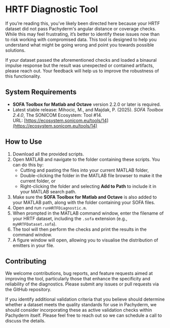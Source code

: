 # HRTF Diagnostic Tool

If you’re reading this, you’ve likely been directed here because your HRTF dataset did not pass Pachyderm's angular distance or coverage checks. While this may feel frustrating, it’s better to identify these issues now than to risk working with compromised data. This tool is designed to help you understand what might be going wrong and point you towards possible solutions.

If your dataset passed the aforementioned checks and loaded a binaural impulse response but the result was unexpected or contained artifacts, please reach out. Your feedback will help us to improve the robustness of this functionality.

## System Requirements

- **SOFA Toolbox for Matlab and Octave** version 2.2.0 or later is required.  
- Latest stable release: Mihocic, M., and Majdak, P. (2025). *SOFA Toolbox 2.4.0*, The SONICOM Ecosystem: Tool #14.  
  URL: [https://ecosystem.sonicom.eu/tools/14](https://ecosystem.sonicom.eu/tools/14)

## How to Use

1. Download all the provided scripts.  
2. Open MATLAB and navigate to the folder containing these scripts. You can do this by:  
   - Cutting and pasting the files into your current MATLAB folder,  
   - Double-clicking the folder in the MATLAB file browser to make it the current folder, or  
   - Right-clicking the folder and selecting **Add to Path** to include it in your MATLAB search path.  
3. Make sure the **SOFA Toolbox for Matlab and Octave** is also added to your MATLAB path, along with the folder containing your SOFA files.  
4. Open and run `runHRTFDiagnostic.m`.  
5. When prompted in the MATLAB command window, enter the filename of your HRTF dataset, including the `.sofa` extension (e.g., `myHRTFDataset.sofa`).  
6. The tool will then perform the checks and print the results in the command window.  
7. A figure window will open, allowing you to visualise the distribution of emitters in your file.

## Contributing

We welcome contributions, bug reports, and feature requests aimed at improving the tool, particularly those that enhance the specificity and reliability of the diagnostics. Please submit any issues or pull requests via the GitHub repository.

If you identify additional validation criteria that you believe should determine whether a dataset meets the quality standards for use in Pachyderm, we should consider incorporating these as active validation checks within Pachyderm itself. Please feel free to reach out so we can schedule a call to discuss the details.

